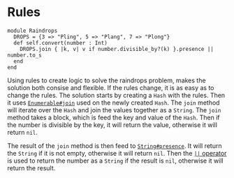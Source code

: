 # Rules

```crystal
module Raindrops
  DROPS = {3 => "Pling", 5 => "Plang", 7 => "Plong"}
  def self.convert(number : Int)
    DROPS.join { |k, v| v if number.divisible_by?(k) }.presence || number.to_s
  end
end
```

Using rules to create logic to solve the raindrops problem, makes the solution both consise and flexible.
If the rules change, it is as easy as to change the rules.
The solution starts by creating a `Hash` with the rules.
Then it uses [`Enumerable#join`][enumerable-join] used on the newly created `Hash`.
The `join` method will iterate over the `Hash` and join the values together as a `String`.
The `join` method takes a block, which is feed the key and value of the `Hash`.
Then if the number is divisible by the key, it will return the value, otherwise it will return `nil`.

The result of the `join` method is then feed to [`String#presence`][string-presence].
It will return the `String` if it is not empty, otherwise it will return `nil`.
Then the [`||` operator][or-operator] is used to return the number as a `String` if the result is `nil`, otherwise it will return the result.

[enumerable-join]: https://crystal-lang.org/api/Enumerable.html#join%28separator%3D%22%22%2C%26%3AT-%3E%29-instance-method
[string-presence]: https://crystal-lang.org/api/String.html#presence%3Aself%7CNil-instance-method
[or-operator]: https://crystal-lang.org/reference/syntax_and_semantics/or.html
